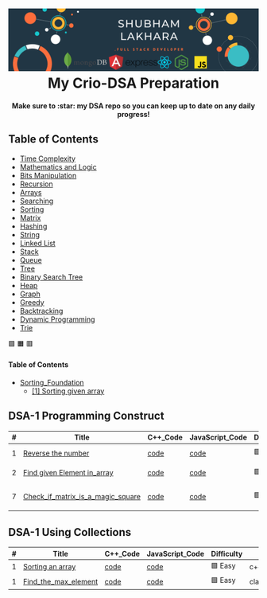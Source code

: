 <h1 align="center">
  <a name="logo"><img src="https://github.com/lakharashubham007/DSA-Prep/blob/main/Black%20Technology%20LinkedIn%20Banner.png?raw=true" alt="Complete DSA Preparation" width="750"></a>
  <br>
  My Crio-DSA Preparation 
</h1>
<h4 align="center">Make sure to :star: my DSA repo so you can keep up to date on any daily progress!</h4>


<!-- <div align="center">
  <h4>
    <a href="https://github.com/CCOSTAN/Home-AssistantConfig/stargazers"><img src="https://img.shields.io/github/stars/CCOSTAN/Home-AssistantConfig.svg?style=plasticr"/></a>
    <a href="https://github.com/CCOSTAN/Home-AssistantConfig/commits/master"><img src="https://img.shields.io/github/last-commit/CCOSTAN/Home-AssistantConfig.svg?style=plasticr"/></a>
        <a href="https://github.com/CCOSTAN/Home-AssistantConfig/commits/master"><img src="https://img.shields.io/github/commit-activity/y/CCOSTAN/Home-AssistantConfig.svg?style=plasticr"/></a>
  </h4>
</div> -->


## Table of Contents

- [Time Complexity](#Time-complexity)
- [Mathematics and Logic](#mathematics-and-Logic)
- [Bits Manipulation](#Bits-Manipulation)
- [Recursion](#Recursion)
- [Arrays](#Arrays)
- [Searching](#Searching)
- [Sorting](#Sorting)
- [Matrix](#matrix)
- [Hashing](#Hashing)
- [String](#String)
- [Linked List](#Linked-List)
- [Stack](#Stack)
- [Queue](#Queue)
- [Tree](#Tree)
- [Binary Search Tree](#Binary-Search-Tree)
- [Heap](#Heap)
- [Graph](#Graph)
- [Greedy](#Greedy)
- [Backtracking](#Backtracking)
- [Dynamic Programming](#Dynamic-Programming)
- [Trie](#Trie)

:green_square:
:orange_square:
:red_square:

#### Table of Contents
- [Sorting_Foundation](https://github.com/lakharashubham007/DSA-Prep/tree/main/Sorting_Foundation)
    - [[1] Sorting given array ](https://github.com/lakharashubham007/DSA-Prep/blob/main/Sorting_Foundation/sort.cpp)
    


## DSA-1 Programming Construct

|  #  |      Title     |   C++_Code   | JavaScript_Code   | Difficulty  | Tag                   
|-----|----------------|----------|----------|-------------|--------
|1|[Reverse the number ](https://github.com/lakharashubham007/DSA-Prep/tree/main/ProgrammingConstruct)|[code](https://github.com/lakharashubham007/DSA-Prep/blob/main/ProgrammingConstruct/Reversethenumber.cpp)|[code](https://github.com/lakharashubham007/DSA-Prep/blob/main/ProgrammingConstruct/Reversenum.js)|:green_square: Easy| Conditions ,loop ,logic |
|2|[Find given Element in_array](https://github.com/lakharashubham007/DSA-Prep/tree/main/ProgrammingConstruct)|[code](https://github.com/lakharashubham007/DSA-Prep/blob/main/ProgrammingConstruct/FindElementinArray.cpp)|[code]()|:green_square: Easy| Conditions ,loop  |
|7|[Check_if_matrix_is_a_magic_square](https://github.com/lakharashubham007/DSA-Prep/tree/main/ProgrammingConstruct)|[code](https://github.com/lakharashubham007/DSA-Prep/blob/main/ProgrammingConstruct/Check_Matrix_magicsquare.cpp)|[code]()|:green_square: Easy| Conditions , logic , Matrixmaths |



## DSA-1 Using Collections

|  #  |      Title     |   C++_Code   | JavaScript_Code   | Difficulty  | Tag            
|-----|----------------|----------|----------|-------------|--------
|1|[Sorting an array ](https://github.com/lakharashubham007/DSA-Prep/tree/main/Collections)|[code](https://github.com/lakharashubham007/DSA-Prep/blob/main/Collections/Sorting_array.cpp)|[code]()|:green_square: Easy| c++_STL_sort 
|1|[Find_the_max_element ]()|[code]()|[code]()|:green_square: Easy| class_objects


